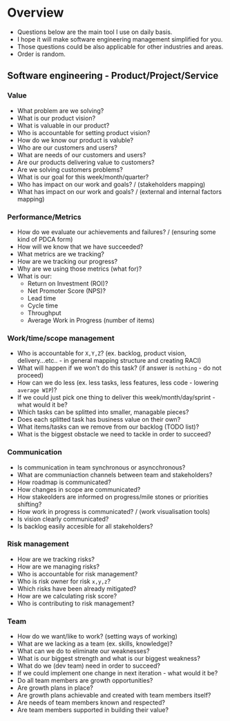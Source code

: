 # Overview
- Questions below are the main tool I use on daily basis.
- I hope it will make software engineering management simplified for you.
- Those questions could be also applicable for other industries and areas.
- Order is random.
## Software engineering - Product/Project/Service
### Value
- What problem are we solving?
- What is our product vision?
- What is valuable in our product?
- Who is accountable for setting product vision?
- How do we know our product is valuble?
- Who are our customers and users? 
- What are needs of our customers and users?
- Are our products delivering value to customers?
- Are we solving customers problems?
- What is our goal for this week/month/quarter?
- Who has impact on our work and goals? / (stakeholders mapping)
- What has impact on our work and goals? / (external and internal factors mapping)
### Performance/Metrics
- How do we evaluate our achievements and failures? / (ensuring some kind of PDCA form)
- How will we know that we have succeeded?
- What metrics are we tracking?
- How are we tracking our progress?
- Why are we using those metrics (what for)?
- What is our:
    - Return on Investment (ROI)?
    - Net Promoter Score (NPS)?
    - Lead time
    - Cycle time
    - Throughput
    - Average Work in Progress (number of items) 
### Work/time/scope management
- Who is accountable for `X,Y,Z`? (ex. backlog, product vision, delivery...etc.. - in general mapping structure and creating RACI)
- What will happen if we won't do this task? (if answer is `nothing` - do not proceed)
- How can we do less (ex. less tasks, less features, less code - lowering `average WIP`)?
- If we could just pick one thing to deliver this week/month/day/sprint - what would it be?
- Which tasks can be splitted into smaller, managable pieces?
- Does each splitted task has business value on their own?
- What items/tasks can we remove from our backlog (TODO list)?
- What is the biggest obstacle we need to tackle in order to succeed?
### Communication
- Is communication in team synchronous or asyncchronous?
- What are communiaction channels between team and stakeholders?
- How roadmap is communicated?
- How changes in scope are communicated?
- How stakeolders are informed on progress/mile stones or priorities shifting?
- How work in progress is communicated? / (work visualisation tools)
- Is vision clearly communicated?
- Is backlog easily accesible for all stakeholders?
### Risk management
- How are we tracking risks?
- How are we managing risks?
- Who is accountable for risk management?
- Who is risk owner for risk `x,y,z`?
- Which risks have been already mitigated?
- How are we calculating risk score?
- Who is contributing to risk management?
### Team
- How do we want/like to work? (setting ways of working)
- What are we lacking as a team (ex. skills, knowledge)?
- What can we do to eliminate our weaknesses?
- What is our biggest strength and what is our biggest weakness?
- What do we (dev team) need in order to succeed?
- If we could implement one change in next iteration - what would it be?
- Do all team members are growth opportunities?
- Are growth plans in place?
- Are growth plans achievable and created with team members itself?
- Are needs of team members known and respected?
- Are team members supported in building their value?